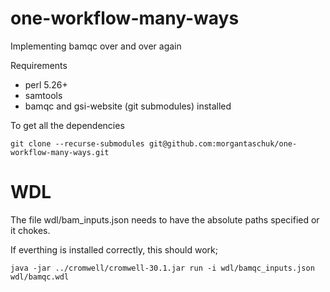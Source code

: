 # one-workflow-many-ways
Implementing bamqc over and over again


Requirements
* perl 5.26+
* samtools
* bamqc and gsi-website (git submodules) installed

To get all the dependencies

    git clone --recurse-submodules git@github.com:morgantaschuk/one-workflow-many-ways.git



WDL
===

The file wdl/bam_inputs.json needs to have the absolute paths specified or it chokes.

If everthing is installed correctly, this should work;

    java -jar ../cromwell/cromwell-30.1.jar run -i wdl/bamqc_inputs.json wdl/bamqc.wdl



